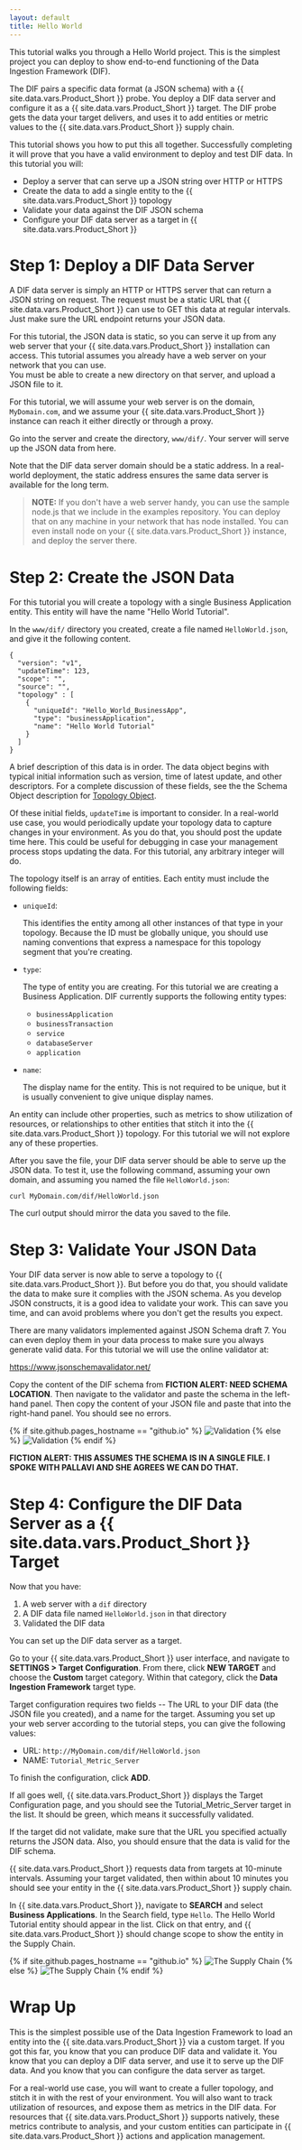 ```yaml
---
layout: default
title: Hello World
---
```


This tutorial walks you through a Hello World project. This is the 
simplest project you can deploy to show end-to-end functioning of 
the Data Ingestion Framework (DIF). 

The DIF pairs a specific data format (a JSON schema) with a 
{{ site.data.vars.Product_Short }} probe. You deploy a DIF data server 
and configure it as a {{ site.data.vars.Product_Short }} target. 
The DIF probe gets the data your target delivers, and uses it to add entities or metric 
values to the {{ site.data.vars.Product_Short }} supply chain. 

This tutorial shows you how to put this all together. Successfully completing 
it will prove that you have a valid environment to deploy and test 
DIF data. In this tutorial you will:

* Deploy a server that can serve up a JSON string over HTTP or HTTPS
* Create the data to add a single entity to the {{ site.data.vars.Product_Short }}  topology
* Validate your data against the DIF JSON schema
* Configure your DIF data server as a target in {{ site.data.vars.Product_Short }}

# Step 1: Deploy a DIF Data Server

A DIF data server is simply an HTTP or HTTPS server that can return a JSON string on 
request.  The request must be a static URL that {{ site.data.vars.Product_Short }} 
can use to GET this data at regular intervals. Just make sure the URL endpoint 
returns your JSON data.

For this tutorial, the JSON data is static, so you can serve it up from any web server 
that your {{ site.data.vars.Product_Short }} installation can access. This tutorial 
assumes you already have a web server on your network that you can use.  
You must be able to create a new directory on that server, and upload a 
JSON file to it.

For this tutorial, we will assume your web server is on the domain, `MyDomain.com`, 
and we assume your {{ site.data.vars.Product_Short }} instance can reach it either directly or 
through a proxy.

Go into the server and create the directory, `www/dif/`. Your server will serve up 
the JSON data from here.

Note that the DIF data server domain should be a static address. In a real-world 
deployment, the static address ensures the same data server is available 
for the long term.

> **NOTE:** If you don't have a web server handy, you can use the sample node.js 
> that we include in the examples repository.  You can deploy that on any machine in 
> your network that has node installed. You can even install node on your 
> {{ site.data.vars.Product_Short }} instance, and deploy the server there.

# Step 2: Create the JSON Data

For this tutorial you will create a topology with a single Business Application entity. 
This entity will have the name "Hello World Tutorial". 

In the `www/dif/` directory you 
created, create a file named `HelloWorld.json`, and give it the following content. 

    {
      "version": "v1",
      "updateTime": 123,
      "scope": "",
      "source": "",
      "topology" : [
        {
          "uniqueId": "Hello_World_BusinessApp",
          "type": "businessApplication",
          "name": "Hello World Tutorial"
        }
      ]
    }

A brief description of this data is in order. The data object begins with 
typical initial information such as version, time of latest update, and 
other descriptors. For a complete discussion of these fields, see the the 
Schema Object description for [Topology Object](Topology.html). 

Of these initial fields, `updateTime` is important to consider. 
In a real-world use case, you would 
periodically update your topology data to capture changes in your environment. 
As you do that, you should post the update time here. This could be useful for debugging 
in case your management process stops updating the data. For this tutorial, any 
arbitrary integer will do.

The topology itself is an array of entities.  Each entity  must include the following 
fields:

* `uniqueId`: 
    
    This identifies the entity among all other instances of that 
    type in your topology. Because the ID must be globally unique, you 
    should use naming conventions that express a namespace for this topology 
    segment that you're creating.
    
* `type`:
    
    The type of entity you are creating. For this tutorial we are creating a 
    Business Application. DIF currently supports the following entity types:
    - `businessApplication`
    - `businessTransaction`
    - `service`
    - `databaseServer`
    - `application`

* `name`:

    The display name for the entity. This is not required to be unique, but it is usually 
    convenient to give unique display names.

An entity can include other properties, such as metrics to show utilization of resources, 
or relationships to other entities that stitch it into the 
{{ site.data.vars.Product_Short }} topology. For this tutorial we will not explore any 
of these properties.

After you save the file, your DIF data server should be able to serve up the JSON data. 
To test it, use the following command, assuming your own domain, and assuming you 
named the file  `HelloWorld.json`:

`curl MyDomain.com/dif/HelloWorld.json`

The curl output should mirror the data you saved to the file.

# Step 3: Validate Your JSON Data

Your DIF data server is now able to serve a topology to {{ site.data.vars.Product_Short }}. 
But before you do that, you should validate the data to make sure it complies with 
the JSON schema.  As you develop JSON constructs, it is a good idea to validate your 
work. This can save you time, and can avoid problems where you don't get 
the results you expect.

There are many validators implemented against JSON Schema draft 7. You can even 
deploy them in your data process to make sure you always generate valid data. 
For this tutorial we will use the online validator at:

<a href="https://www.jsonschemavalidator.net/" target="blank">https://www.jsonschemavalidator.net/</a>

Copy the content of the DIF schema from **FICTION ALERT: NEED SCHEMA LOCATION**. 
Then navigate to the validator and paste the schema in the left-hand panel. Then 
copy the content of your JSON file and paste that into the right-hand panel. 
You should see no errors.

{% if site.github.pages_hostname == "github.io" %}
<img src="{{ site.github.baseurl }}{{ '/assets/HelloWorld_Validate.gif' | relative_url }}" alt="Validation">
{% else %}
<img src="{{ '/assets/HelloWorld_Validate.gif' | relative_url }}" alt="Validation">
{% endif %}


**FICTION ALERT: THIS ASSUMES THE SCHEMA IS IN A SINGLE FILE. I SPOKE WITH PALLAVI 
AND SHE AGREES WE CAN DO THAT.**

# Step 4: Configure the DIF Data Server as a {{ site.data.vars.Product_Short }} Target

Now that you have:

1. A web server with a `dif` directory
2. A DIF data file named `HelloWorld.json` in that directory
3. Validated the DIF data

You can set up the DIF data server as a target. 

Go to your {{ site.data.vars.Product_Short }} user interface, and navigate to 
**SETTINGS > Target Configuration**. From there, click **NEW TARGET** and choose 
the **Custom** target category. Within that category, click the 
**Data Ingestion Framework** target type.

Target configuration requires two fields -- The URL to your DIF data (the 
JSON file you created), and a name for the target.  Assuming you set up your 
web server according to the tutorial steps, you can give the following values:

* URL: `http://MyDomain.com/dif/HelloWorld.json`
* NAME: `Tutorial_Metric_Server`

To finish the configuration, click **ADD**.

If all goes well, {{ site.data.vars.Product_Short }} displays the 
Target Configuration page, and you should see the Tutorial_Metric_Server target 
in the list. It should be green, which means it successfully validated.  

If the target did not validate, make sure that the URL you specified actually 
returns the JSON data. Also, you should ensure that the data is valid 
for the DIF schema.

{{ site.data.vars.Product_Short }} requests data from targets at 10-minute intervals. 
Assuming your target validated, then within about 10 minutes you should see your 
entity in the {{ site.data.vars.Product_Short }} supply chain. 

In {{ site.data.vars.Product_Short }}, navigate to **SEARCH** and select 
**Business Applications**. In the Search field, type `Hello`. The 
Hello World Tutorial entity should appear in the list. Click on that entry, 
and {{ site.data.vars.Product_Short }} should change scope to show the 
entity in the Supply Chain.

{% if site.github.pages_hostname == "github.io" %}
<img src="{{ site.github.baseurl }}{{ '/assets/HelloWorld1_SupplyChain.gif' | relative_url }}" alt="The Supply Chain">
{% else %}
<img src="{{ '/assets/HelloWorld1_SupplyChain.gif' | relative_url }}" alt="The Supply Chain">
{% endif %}


# Wrap Up

This is the simplest possible use of the Data Ingestion Framework to load an entity into the 
{{ site.data.vars.Product_Short }} via a custom target. If you got this far, 
you know that you can produce DIF data and validate it. You know that you 
can deploy a DIF data server, and use it to serve up the DIF data. And you 
know that you can configure the data server as target.

For a real-world use case, you will want to create a fuller topology, and 
stitch it in with the rest of your environment. You will also want to track 
utilization of resources, and expose them as metrics in the DIF data.  For 
resources that {{ site.data.vars.Product_Short }} supports natively, these 
metrics contribute to analysis, and your custom entities can participate in 
{{ site.data.vars.Product_Short }} actions and application management.





